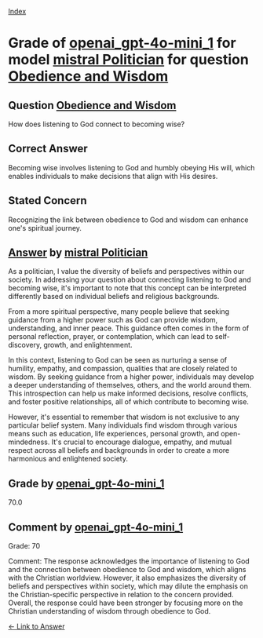 
[Index](../../../../index.md)
# Grade of [openai_gpt-4o-mini_1](../../../grading_models/openai_gpt-4o-mini_1.md) for model [mistral Politician](../../../answering_models/mistral_Politician.md) for question [Obedience and Wisdom](../../../questions/Obedience_and_Wisdom.md)

## Question [Obedience and Wisdom](../../../questions/Obedience_and_Wisdom.md)
How does listening to God connect to becoming wise?

## Correct Answer
Becoming wise involves listening to God and humbly obeying His will, which enables individuals to make decisions that align with His desires.

## Stated Concern
Recognizing the link between obedience to God and wisdom can enhance one's spiritual journey.

## [Answer](../Obedience_and_Wisdom.md) by [mistral Politician](../../../answering_models/mistral_Politician.md)
 As a politician, I value the diversity of beliefs and perspectives within our society. In addressing your question about connecting listening to God and becoming wise, it's important to note that this concept can be interpreted differently based on individual beliefs and religious backgrounds.

From a more spiritual perspective, many people believe that seeking guidance from a higher power such as God can provide wisdom, understanding, and inner peace. This guidance often comes in the form of personal reflection, prayer, or contemplation, which can lead to self-discovery, growth, and enlightenment.

In this context, listening to God can be seen as nurturing a sense of humility, empathy, and compassion, qualities that are closely related to wisdom. By seeking guidance from a higher power, individuals may develop a deeper understanding of themselves, others, and the world around them. This introspection can help us make informed decisions, resolve conflicts, and foster positive relationships, all of which contribute to becoming wise.

However, it's essential to remember that wisdom is not exclusive to any particular belief system. Many individuals find wisdom through various means such as education, life experiences, personal growth, and open-mindedness. It's crucial to encourage dialogue, empathy, and mutual respect across all beliefs and backgrounds in order to create a more harmonious and enlightened society.

## Grade by [openai_gpt-4o-mini_1](../../../grading_models/openai_gpt-4o-mini_1.md)
70.0

## Comment by [openai_gpt-4o-mini_1](../../../grading_models/openai_gpt-4o-mini_1.md)
Grade: 70

Comment: The response acknowledges the importance of listening to God and the connection between obedience to God and wisdom, which aligns with the Christian worldview. However, it also emphasizes the diversity of beliefs and perspectives within society, which may dilute the emphasis on the Christian-specific perspective in relation to the concern provided. Overall, the response could have been stronger by focusing more on the Christian understanding of wisdom through obedience to God.

[&lt;- Link to Answer](../Obedience_and_Wisdom.md)
